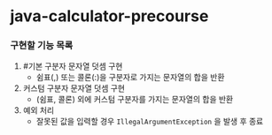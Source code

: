 # java-calculator-precourse

### 구현할 기능 목록

1. #기본 구분자 문자열 덧셈 구현
    - 쉼표(,) 또는 콜론(:)을 구분자로 가지는 문자열의 합을 반환
2. 커스텀 구분자 문자열 덧셈 구현
    - (쉼표, 콜론) 외에 커스텀 구분자를 가지는 문자열의 합을 반환
3. 예외 처리
    - 잘못된 값을 입력할 경우 `IllegalArgumentException` 을 발생 후 종료